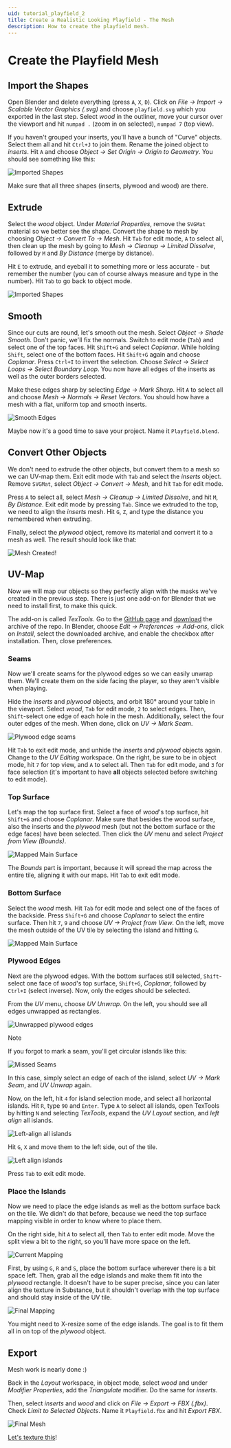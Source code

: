 ```yaml
---
uid: tutorial_playfield_2
title: Create a Realistic Looking Playfield - The Mesh
description: How to create the playfield mesh.
---
```


# Create the Playfield Mesh

## Import the Shapes

Open Blender and delete everything (press `A`, `X`, `D`). Click on *File -> Import -> Scalable Vector Graphics (.svg)* and choose `playfield.svg` which you exported in the last step. Select *wood* in the outliner, move your cursor over the viewport and hit `numpad .` (zoom in on selected), `numpad 7` (top view).

If you haven't grouped your inserts, you'll have a bunch of "Curve" objects. Select them all and hit `Ctrl+J` to join them. Rename the joined object to *inserts*. Hit `A` and choose *Object -> Set Origin -> Origin to Geometry*. You should see something like this:

![Imported Shapes](blender-imported.png)

Make sure that all three shapes (inserts, plywood and wood) are there.

## Extrude

Select the *wood* object. Under *Material Properties*, remove the `SVGMat` material so we better see the shape. Convert the shape to mesh by choosing *Object -> Convert To -> Mesh*. Hit `Tab` for edit mode, `A` to select all, then clean up the mesh by going to *Mesh -> Cleanup -> Limited Dissolve*, followed by `M` and *By Distance* (merge by distance).

Hit `E` to extrude, and eyeball it to something more or less accurate - but remember the number (you can of course always measure and type in the number). Hit `Tab` to go back to object mode.

![Imported Shapes](blender-extruded.png)

## Smooth

Since our cuts are round, let's smooth out the mesh. Select *Object -> Shade Smooth*. Don't panic, we'll fix the normals. Switch to edit mode (`Tab`) and select one of the top faces. Hit `Shift+G` and select *Coplanar*. While holding `Shift`, select one of the bottom faces. Hit `Shift+G` again and choose *Coplanar*. Press `Ctrl+I` to invert the selection. Choose *Select -> Select Loops -> Select Boundary Loop*. You now have all edges of the inserts as well as the outer borders selected.

Make these edges sharp by selecting *Edge -> Mark Sharp*. Hit `A` to select all and choose *Mesh -> Normals -> Reset Vectors*. You should how have a mesh with a flat, uniform top and smooth inserts.

![Smooth Edges](blender-smooth-edges.png)

Maybe now it's a good time to save your project. Name it `Playfield.blend`.

## Convert Other Objects

We don't need to extrude the other objects, but convert them to a mesh so we can UV-map them. Exit edit mode with `Tab` and select the *inserts* object. Remove `SVGMat`, select *Object -> Convert -> Mesh*, and hit `Tab` for edit mode.

Press `A` to select all, select *Mesh -> Cleanup -> Limited Dissolve*, and hit `M`, *By Distance*. Exit edit mode by pressing `Tab`. Since we extruded to the top, we need to align the *inserts* mesh. Hit `G`, `Z`, and type the distance you remembered when extruding.

Finally, select the *plywood* object, remove its material and convert it to a mesh as well. The result should look like that:

![Mesh Created!](blender-mesh-created.png)

## UV-Map

Now we will map our objects so they perfectly align with the masks we've created in the previous step. There is just one add-on for Blender that we need to install first, to make this quick.

The add-on is called *TexTools*. Go to the [GitHub page](https://github.com/SavMartin/TexTools-Blender) and [download](https://github.com/SavMartin/TexTools-Blender/archive/master.zip) the archive of the repo. In Blender, choose *Edit -> Preferences -> Add-ons*, click on *Install*, select the downloaded archive, and enable the checkbox after installation. Then, close preferences.

### Seams

Now we'll create seams for the plywood edges so we can easily unwrap them. We'll create them on the side facing the player, so they aren't visible when playing.

Hide the *inserts* and *plywood* objects, and orbit 180° around your table in the viewport. Select *wood*, `Tab` for edit mode, `2` to select edges. Then, `Shift`-select one edge of each hole in the mesh. Additionally, select the four outer edges of the mesh. When done, click on *UV -> Mark Seam*.

![Plywood edge seams](blender-seams.png)

Hit `Tab` to exit edit mode, and unhide the *inserts* and *plywood* objects again. Change to the *UV Editing* workspace. On the right, be sure to be in object mode, hit `7` for top view, and `A` to select all. Then `Tab` for edit mode, and `3` for face selection (it's important to have **all** objects selected before switching to edit mode).

### Top Surface

Let's map the top surface first. Select a face of *wood*'s top surface, hit `Shift+G` and choose *Coplanar*. Make sure that besides the wood surface, also the inserts and the *plywood* mesh (but not the bottom surface or the edge faces) have been selected. Then click the *UV* menu and select *Project from View (Bounds)*.

![Mapped Main Surface](blender-uv-surface.png)

The *Bounds* part is important, because it will spread the map across the entire tile, aligning it with our maps. Hit `Tab` to exit edit mode.

### Bottom Surface

Select the *wood* mesh. Hit `Tab` for edit mode and select one of the faces of the backside. Press `Shift+G` and choose *Coplanar* to select the entire surface. Then hit `7`, `9` and choose *UV -> Project from View*. On the left, move the mesh outside of the UV tile by selecting the island and hitting `G`.

![Mapped Main Surface](blender-uv-back.png)

### Plywood Edges

Next are the plywood edges. With the bottom surfaces still selected, `Shift`-select one face of *wood*'s top surface, `Shift+G`, *Coplanar*, followed by `Ctrl+I` (select inverse). Now, only the edges should be selected.

From the *UV* menu, choose *UV Unwrap*. On the left, you should see all edges unwrapped as rectangles.

![Unwrapped plywood edges](blender-edges-unwrapped.png)

> [!note]
> If you forgot to mark a seam, you'll get circular islands like this:
> 
> ![Missed Seams](blender-missed-seams.png)
>
> In this case, simply select an edge of each of the island, select *UV -> Mark Seam*, and *UV Unwrap* again.

Now, on the left, hit `4` for island selection mode, and select all horizontal islands. Hit `R`, type `90` and `Enter`. Type `A` to select all islands, open TexTools by hitting `N` and selecting *TexTools*, expand the *UV Layout* section, and *left align* all islands. 

![Left-align all islands](blender-uv-left-align.png)

Hit `G`, `X` and move them to the left side, out of the tile.

![Left align islands](blender-uv-left-aligned.png)

Press `Tab` to exit edit mode.

### Place the Islands

Now we need to place the edge islands as well as the bottom surface back on the tile. We didn't do that before, because we need the top surface mapping visible in order to know where to place them.

On the right side, hit `A` to select all, then `Tab` to enter edit mode. Move the split view a bit to the right, so you'll have more space on the left.

![Current Mapping](blender-uv-before-placing.png)

First, by using `G`, `R` and `S`, place the bottom surface wherever there is a bit space left. Then, grab all the edge islands and make them fit into the *plywood* rectangle. It doesn't have to be super precise, since you can later align the texture in Substance, but it shouldn't overlap with the top surface and should stay inside of the UV tile.

![Final Mapping](blender-uv-after-placing.png)

You might need to X-resize some of the edge islands. The goal is to fit them all in on top of the *plywood* object.

## Export

Mesh work is nearly done :)

Back in the *Layout* workspace, in object mode, select *wood* and under *Modifier Properties*, add the *Triangulate* modifier. Do the same for *inserts*.

Then, select *inserts* and *wood* and click on *File -> Export -> FBX (.fbx)*. Check *Limit to Selected Objects*. Name it `Playfield.fbx` and hit *Export FBX*.

![Final Mesh](final-mesh.png)

[Let's texture this](xref:tutorial_playfield_3)!